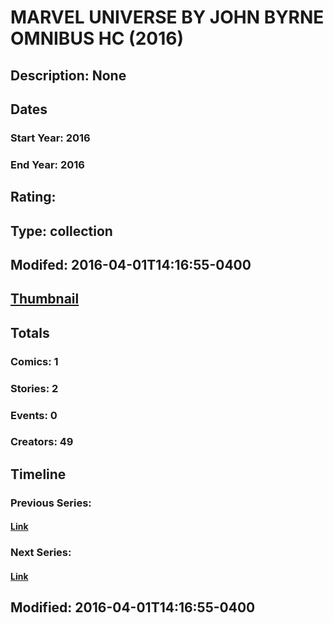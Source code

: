 # MARVEL UNIVERSE BY JOHN BYRNE OMNIBUS HC (2016)
## Description: None
## Dates
### Start Year: 2016
### End Year: 2016
## Rating: 
## Type: collection
## Modifed: 2016-04-01T14:16:55-0400
## [Thumbnail](http://i.annihil.us/u/prod/marvel/i/mg/b/40/image_not_available.jpg)
## Totals
### Comics: 1
### Stories: 2
### Events: 0
### Creators: 49
## Timeline
### Previous Series: 
#### [Link]()
### Next Series: 
#### [Link]()
## Modified: 2016-04-01T14:16:55-0400
